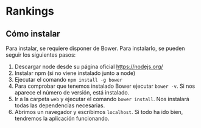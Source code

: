 # Rankings

## Cómo instalar

Para instalar, se requiere disponer de Bower. Para instalarlo, se pueden seguir los siguientes pasos:

1. Descargar node desde su página oficial https://nodejs.org/
2. Instalar npm (si no viene instalado junto a node)
3. Ejecutar el comando `npm install -g bower`
4. Para comprobar que tenemos instalado Bower ejecutar `bower -v`. Si nos aparece el número de versión, está instalado.
5. Ir a la carpeta `web` y ejecutar el comando `bower install`. Nos instalará todas las dependencias necesarias.
6. Abrimos un navegador y escribimos `localhost`. Si todo ha ido bien, tendremos la aplicación funcionando.
